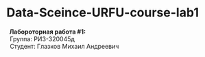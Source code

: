 ﻿# Data-Sceince-URFU-course-lab1  

**&nbsp;&nbsp;Лабороторная работа #1:**  
&nbsp;&nbsp;Группа: РИЗ-320045д  
&nbsp;&nbsp;Студент: Глазков Михаил Андреевич
